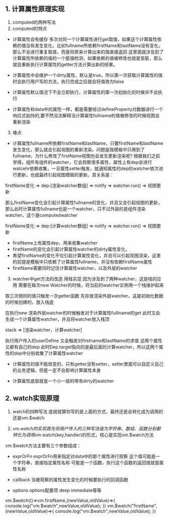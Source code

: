 ## 1. 计算属性原理实现

1. computed的两种写法
2. computed的特点

+ 计算属性会有缓存
多次对同一个计算属性进行get取值，如果这个计算属性依赖的值没有发生变化，比如fullname所依赖firstName和lastName没有变化，那么不会进行重复取值，而是将原来计算出来的值直接返回
这里面就涉及到了计算属性所依赖的值的一个脏值检测，如果依赖的值被修改也就是变脏，那么就会重新执行计算属性的getter方法计算出新的结果。

+ 计算属性中会维护一个dirty属性，默认是true，所以第一次获取计算属性的值时会执行用户写的方法，执行完成之后就会将值改为false

+ 计算属性默认情况下不会立即执行，计算属性的第一次初始化的时候并不会执行

+ 计算属性和data中的属性一样，都是需要经过defineProperty对数据进行一个响应式劫持的,要不然没法解释当计算属性fullname的值被修改的时候视图会重新渲染

3. 难点
+ 计算属性fullname所依赖firstName和lastName，只要firstName和lastName发生变化，那么就会引起视图的重新渲染。问题是我模板中只用到了fullname，为什么修改了firstName视图也会发生更新渲染呢?
根据我们之前学得，组件有组件的watcher，它会观察很多属性，属性上有dep会进行watcehr依赖收集，一旦属性setter触发，就通知属性的dep的watcher依次进行更新，也就最终引起视图模板的更新。其关系是：

firstName变化 => dep:[渲染watcher数组] => notify => watcher.run() => 视图更新

那么firstName变化会引起计算属性fullname的变化，并且又会引起视图的更新，那么此时计算属性fullname也是一个watcher，只不过外层的是组件渲染watcher，这个是computedwatcher

firstName变化 => dep:[计算watcher数组] => notify => watcher.run() => 视图更新

+ firstName上有属性dep，用来收集watcher
+ firstName的变化会引起计算属性watcher的dirty属性变化，
+ 希望firstName的变化不仅引起计算属性变化，并且可以引起视图渲染，这里的前提是模板中只依赖了计算属性fullname，并没有依赖firstName属性
+ firstName需要同时记住计算属性watcher，以及外层的watcher

3. watcher中get方法的改造 用栈实现
因为涉及到了两种watcher，这是栈的应用
需要在每次new Watcher的时候，将当前的watcher实例用一个栈维护起来

取三次相同的值只触发一次getter函数
先存放渲染外层watcher，这是初始化数据的时候创建的，放入栈底

在执行new 渲染外层watcher的时候触发对于计算属性fulllname的get
此时又会生成一个计算属性watcher，并且将watcher放入栈顶

stack => [渲染watcher，计算watcher]

执行用户传入的userDefine
又会触发对firstname和lastName的求值
这两个属性又都有自己的dep
此时Dep.target指向的是最后面的计算watcher，所以这两个属性的dep中分别收集了计算属性watcher

+ 计算属性的值不能改变的，只有getter没有setter，setter里面可以自定义自己的业务逻辑，但是一定不会影响计算属性本身


+ 计算属性底层就是一个小一层的带有dirty的watcher

## 2. watch实现原理
1. watch的四种写法
底层就算你写的是上面的方式，最终还是会转化成为调用的还是vm.$watch

2. vm.$watch的实现
首先将用户传入的三种写法值为字符串、数组、函数分别都转化为调用vm.$watch(key,handler)的形式，核心是实现vm.$watch方法


vm.$watch方法主要有三个参数组成：
+ exprOrFn 
exprOrFn用来指定对data中的那个属性进行观察
这个值可能是一个字符串，直接指定属性名称
可能是一个函数，执行这个函数的返回值就是属性名称

+ callback
当被观察的属性发生变化的时候要执行的回调函数

+ options
options配置项 deep immediate等等

vm.$watch(()=>vm.firstName,(newValue,oldValue)=>{
	console.log("vm.$watch",newValue,oldValue);
})
vm.$watch("firstName",(newValue,oldValue)=>{
	console.log("vm.$watch",newValue,oldValue);
})